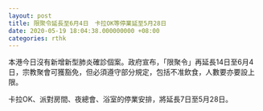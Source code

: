 ```yaml
---
layout: post
title: 限聚令延長至6月4日　卡拉OK等停業延至5月28日
date: 2020-05-19 18:04:38.000000000 +08:00
categories: rthk
---
```


本港今日沒有新增新型肺炎確診個案。政府宣布，「限聚令」再延長14日至6月4日，宗教聚會可獲豁免，但必須遵守部分規定，包括不准飲食，人數要亦要設上限。

卡拉OK、派對房間、夜總會、浴室的停業安排，將延長7日至5月28日。
